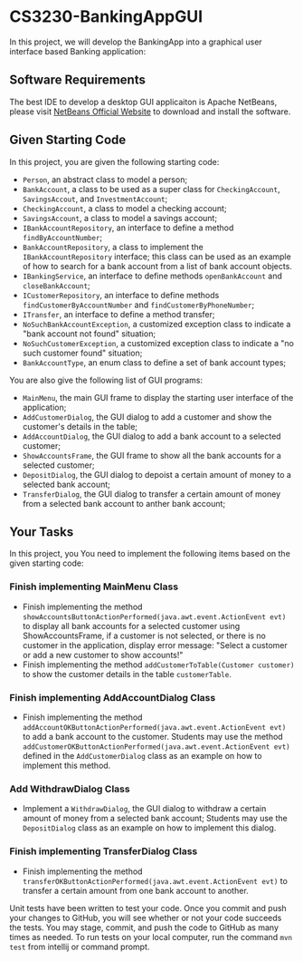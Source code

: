 # CS3230-BankingAppGUI
In this project, we will develop the BankingApp into a graphical user interface based Banking application:

## Software Requirements
The best IDE to develop a desktop GUI applicaiton is Apache NetBeans, please visit <a href="https://netbeans.apache.org/">NetBeans Official Website</a> to download and install the software.

## Given Starting Code
In this project, you are given the following starting code:
* `Person`, an abstract class to model a person;
* `BankAccount`, a class to be used as a super class for `CheckingAccount`, `SavingsAccout`, and `InvestmentAccount`;
* `CheckingAccount`, a class to model a checking account;
* `SavingsAccount`, a class to model a savings account;
* `IBankAccountRepository`, an interface to define a method `findByAccountNumber`;
* `BankAccountRepository`, a class to implement the `IBankAccountRepository` interface; this class can be used as an example of how to search for a bank account from a list of bank account objects.
* `IBankingService`, an interface to define methods `openBankAccount` and `closeBankAccount`;
* `ICustomerRepository`, an interface to define methods `findCustomerByAccountNumber` and `findCustomerByPhoneNumber`;
* `ITransfer`, an interface to define a method transfer;
* `NoSuchBankAccountException`, a customized exception class to indicate a "bank account not found" situation;
* `NoSuchCustomerException`, a customized exception class to indicate a "no such customer found" situation;
* `BankAccountType`, an enum class to define a set of bank account types;

You are also give the following list of GUI programs:
* `MainMenu`, the main GUI frame to display the starting user interface of the application;
* `AddCustomerDialog`, the GUI dialog to add a customer and show the customer's details in the table;
* `AddAccountDialog`, the GUI dialog to add a bank account to a selected customer;
* `ShowAccountsFrame`, the GUI frame to show all the bank accounts for a selected customer;
* `DepositDialog`, the GUI dialog to depoist a certain amount of money to a selected bank account;
* `TransferDialog`, the GUI dialog to transfer a certain amount of money from a selected bank account to anther bank account;

## Your Tasks
In this project, you You need to implement the following items based on the given starting code:

### Finish implementing MainMenu Class
* Finish implementing the method `showAccountsButtonActionPerformed(java.awt.event.ActionEvent evt)` to display all bank accounts for a selected customer using ShowAccountsFrame, if a customer is not selected, or there is no customer in the application, display error message: "Select a customer or add a new customer to show accounts!"
* Finish implementing the method `addCustomerToTable(Customer customer)` to show the customer details in the table `customerTable`.

### Finish implementing AddAccountDialog Class
* Finish implementing the method `addAccountOKButtonActionPerformed(java.awt.event.ActionEvent evt)` to add a bank account to the customer. Students may use the method `addCustomerOKButtonActionPerformed(java.awt.event.ActionEvent evt)` defined in the `AddCustomerDialog` class as an example on how to implement this method.  

### Add WithdrawDialog Class
* Implement a `WithdrawDialog`, the GUI dialog to withdraw a certain amount of money from a selected bank account; Students may use the `DepositDialog` class as an example on how to implement this dialog.

### Finish implementing TransferDialog Class
* Finish implementing the method `transferOKButtonActionPerformed(java.awt.event.ActionEvent evt)` to transfer a certain amount from one bank account to another. 

Unit tests have been written to test your code. Once you commit and push your changes to GitHub, you will see whether or not your code succeeds the tests. You may stage, commit, and push the code to GitHub as many times as needed. To run tests on your local computer, run the command `mvn test` from intellij or command prompt.
